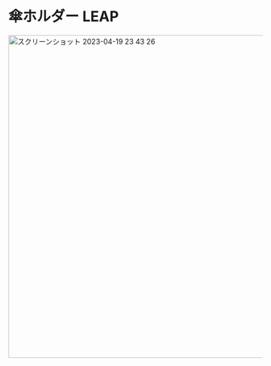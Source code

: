 # 傘ホルダー LEAP

<img width="639" alt="スクリーンショット 2023-04-19 23 43 26" src="https://user-images.githubusercontent.com/6904739/233113578-99a14687-fd63-42d9-9c62-0afe8bea0fdd.png">
